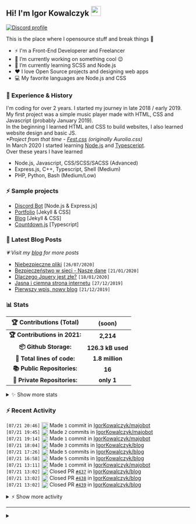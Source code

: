 <!-- ## Hi! I'm Igor Kowalczyk 🖐️ -->
## Hi! I'm Igor Kowalczyk <img src="https://raw.githubusercontent.com/igorkowalczyk/igorkowalczyk/master/src/images/wave.gif" width="27px">

[![Discord profile](https://discord.c99.nl/widget/theme-3/440200028292907048.png)](https://discord.com/users/440200028292907048)

This is the place where I opensource stuff and break things :rofl:

- ⚡  I'm a Front-End Developerer and Freelancer
- 🔭 I’m currently working on something cool :wink:
- 🌱 I’m currently learning SCSS and Node.js
- ❤️ I love Open Source projects and designing web apps
- 💻 My favorite languages are Node.js and CSS

### 💪 Experience & History
I'm coding for over 2 years. I started my journey in late 2018 / early 2019.<br>
My first project was a simple music player made with HTML, CSS and Javascript (probably January 2019).<br>
In the beginning I learned HTML and CSS to build websites, I also learned website design and basic JS.<br>
*\*Project from that time - [Fest.css](https://github.com/igorkowalczyk/fest) (originally Aurolia.css)*<br>
In March 2020 I started learning [Node.js](https://nodejs.org) and [Typesceript](https://www.typescriptlang.org).<br>
Over these years I have learned
 * Node.js, Javascript, CSS/SCSS/SACSS (Advanced)
 * Express.js, C++, Typescript, Shell (Medium)
 * PHP, Python, Bash (Medium/Low)

### ⚡ Sample projects

* [Discord Bot](https://github.com/aurolia-css/majo-rebuild) [Node.js & Express.js]
* [Portfolio](https://igorkowalczyk.github.io) [Jekyll & CSS] 
* [Blog](https://igorkowalczyk.github.io/blog) [Jekyll & CSS] 
* [Countdown.js](https://igorkowalczyk.github.io/countdown) [Typescript] 

### 📕 Latest Blog Posts
*💗 Visit my [blog](https://igorkowalczyk.github.io/blog) for more posts*
<!-- START_SECTION:feed -->
   - [Niebezpieczne pliki](https://igorkowalczyk.github.io/blog/internet/2020/07/27/Niebezpieczne-pliki) `[26/07/2020]`
- [Bezpieczeństwo w sieci - Nasze dane](https://igorkowalczyk.github.io/blog/internet/2020/01/22/Bezpiecze%C5%84stwo-w-sieci-nasze-dane) `[21/01/2020]`
- [Dlaczego Jquery jest złe?](https://igorkowalczyk.github.io/blog/internet/programowanie/javascript/2020/01/19/Dlaczego-Jquery-jest-z%C5%82e) `[18/01/2020]`
- [Jasna i ciemna strona internetu](https://igorkowalczyk.github.io/blog/internet/2019/12/28/Jasna-i-ciemna-strona-internetu) `[27/12/2019]`
- [Pierwszy wpis, nowy blog](https://igorkowalczyk.github.io/blog/offtop/2019/12/22/Pierwszy-wpis,-nowy-blog) `[21/12/2019]`
<!-- Posts last updated on Thu Jul 22 2021 11:39:28 GMT+0000 (Coordinated Universal Time) -->
   <!-- END_SECTION:feed -->

### 📊 Stats

<!--START_SECTION:waka-->
 | 🏆 Contributions (Total) | (soon) |
|:-:|:-:|
| **🏆 Contributions in 2021:** | **2,214**|
| **📦 Github Storage:** | **126.3 kB used**|
| **📝 Total lines of code:** | **1.8 million**|
| **📚 Public Repositories:** | **16** |
| **🔑 Private Repositories:** | **only 1** |
<details><summary>✨ Show more stats</summary>

#### 🌞 I work most during day 

```text
🌞 Morning    228 commits    ████░░░░░░░░░░░░░░░░░░░░░   18.69% 
🌆 Daytime    559 commits    ███████████░░░░░░░░░░░░░░   45.82% 
🌃 Evening    422 commits    ████████░░░░░░░░░░░░░░░░░   34.59% 
🌙 Night      11 commits     ░░░░░░░░░░░░░░░░░░░░░░░░░   0.9%
```
#### 📅 I'm most productive on Tuesday 

```text
Monday       152 commits    ███░░░░░░░░░░░░░░░░░░░░░░   12.46% 
Tuesday      260 commits    █████░░░░░░░░░░░░░░░░░░░░   21.31% 
Wednesday    224 commits    ████░░░░░░░░░░░░░░░░░░░░░   18.36% 
Thursday     116 commits    ██░░░░░░░░░░░░░░░░░░░░░░░   9.51% 
Friday       157 commits    ███░░░░░░░░░░░░░░░░░░░░░░   12.87% 
Saturday     162 commits    ███░░░░░░░░░░░░░░░░░░░░░░   13.28% 
Sunday       149 commits    ███░░░░░░░░░░░░░░░░░░░░░░   12.21%
```


#### 📊 Weekly work stats 

```text
💬 Programming Languages: 
SCSS                     4 hrs               ██████████░░░░░░░░░░░░░░░   42.06% 
YAML                     1 hr 34 mins        ████░░░░░░░░░░░░░░░░░░░░░   16.44% 
JavaScript               1 hr 30 mins        ████░░░░░░░░░░░░░░░░░░░░░   15.76% 
HTML                     37 mins             █░░░░░░░░░░░░░░░░░░░░░░░░   6.54% 
Other                    28 mins             █░░░░░░░░░░░░░░░░░░░░░░░░   4.97%

💻 Operating System: 
Linux                    8 hrs 21 mins       █████████████████████░░░░   87.49% 
Windows                  1 hr 11 mins        ███░░░░░░░░░░░░░░░░░░░░░░   12.51%
```

</details>

<!-- Wakatime stats generated at 2021-07-22 11:40:48.147568 -->
<!--END_SECTION:waka-->

### :zap: Recent Activity
<!--START_SECTION:activity-->
`[07/21 20:46]` <a href="https://github.com/igorkowalczyk" title="📝"><img alt="📝" src="https://github.com/igorkowalczykbot/github-activity/raw/master/icons/commit.png" align="top" height="18"></a> Made `1` commit in [IgorKowalczyk/majobot](https://github.com/IgorKowalczyk/majobot)  
`[07/21 19:45]` <a href="https://github.com/igorkowalczyk" title="📝"><img alt="📝" src="https://github.com/igorkowalczykbot/github-activity/raw/master/icons/commit.png" align="top" height="18"></a> Made `2` commits in [IgorKowalczyk/majobot](https://github.com/IgorKowalczyk/majobot)  
`[07/21 19:14]` <a href="https://github.com/igorkowalczyk" title="📝"><img alt="📝" src="https://github.com/igorkowalczykbot/github-activity/raw/master/icons/commit.png" align="top" height="18"></a> Made `1` commit in [IgorKowalczyk/majobot](https://github.com/IgorKowalczyk/majobot)  
`[07/21 18:04]` <a href="https://github.com/igorkowalczyk" title="📝"><img alt="📝" src="https://github.com/igorkowalczykbot/github-activity/raw/master/icons/commit.png" align="top" height="18"></a> Made `3` commits in [IgorKowalczyk/blog](https://github.com/IgorKowalczyk/blog)  
`[07/21 17:26]` <a href="https://github.com/igorkowalczyk" title="📝"><img alt="📝" src="https://github.com/igorkowalczykbot/github-activity/raw/master/icons/commit.png" align="top" height="18"></a> Made `5` commits in [IgorKowalczyk/blog](https://github.com/IgorKowalczyk/blog)  
`[07/21 16:58]` <a href="https://github.com/igorkowalczyk" title="📝"><img alt="📝" src="https://github.com/igorkowalczykbot/github-activity/raw/master/icons/commit.png" align="top" height="18"></a> Made `5` commits in [IgorKowalczyk/blog](https://github.com/IgorKowalczyk/blog)  
`[07/21 13:11]` <a href="https://github.com/igorkowalczyk" title="📝"><img alt="📝" src="https://github.com/igorkowalczykbot/github-activity/raw/master/icons/commit.png" align="top" height="18"></a> Made `1` commit in [IgorKowalczyk/majobot](https://github.com/IgorKowalczyk/majobot)  
`[07/21 13:02]` <a href="https://github.com/igorkowalczyk" title="❌"><img alt="❌" src="https://github.com/igorkowalczykbot/github-activity/raw/master/icons/pr-close.png" align="top" height="18"></a> Closed PR [`#437`](https://github.com//IgorKowalczyk/blog/pull/437 'New comment by 1xbet1xmer') in [IgorKowalczyk/blog](https://github.com/IgorKowalczyk/blog)  
`[07/21 13:02]` <a href="https://github.com/igorkowalczyk" title="❌"><img alt="❌" src="https://github.com/igorkowalczykbot/github-activity/raw/master/icons/pr-close.png" align="top" height="18"></a> Closed PR [`#438`](https://github.com//IgorKowalczyk/blog/pull/438 'New comment by 1xbet1x_Vak') in [IgorKowalczyk/blog](https://github.com/IgorKowalczyk/blog)  
`[07/21 13:02]` <a href="https://github.com/igorkowalczyk" title="❌"><img alt="❌" src="https://github.com/igorkowalczykbot/github-activity/raw/master/icons/pr-close.png" align="top" height="18"></a> Closed PR [`#439`](https://github.com//IgorKowalczyk/blog/pull/439 'New comment by 1xbet_Zooli') in [IgorKowalczyk/blog](https://github.com/IgorKowalczyk/blog)  

<details><summary>⚡ Show more activity</summary>

`[07/21 13:00]` <a href="https://github.com/igorkowalczyk" title="📝"><img alt="📝" src="https://github.com/igorkowalczykbot/github-activity/raw/master/icons/commit.png" align="top" height="18"></a> Made `1` commit in [IgorKowalczyk/blog](https://github.com/IgorKowalczyk/blog)  
`[07/21 09:40]` <a href="https://github.com/igorkowalczyk" title="📝"><img alt="📝" src="https://github.com/igorkowalczykbot/github-activity/raw/master/icons/commit.png" align="top" height="18"></a> Made `1` commit in [IgorKowalczyk/majobot](https://github.com/IgorKowalczyk/majobot)  
`[07/21 09:16]` <a href="https://github.com/igorkowalczyk" title="📝"><img alt="📝" src="https://github.com/igorkowalczykbot/github-activity/raw/master/icons/commit.png" align="top" height="18"></a> Made `1` commit in [IgorKowalczyk/majobot](https://github.com/IgorKowalczyk/majobot)  
`[07/20 22:13]` <a href="https://github.com/igorkowalczyk" title="📝"><img alt="📝" src="https://github.com/igorkowalczykbot/github-activity/raw/master/icons/commit.png" align="top" height="18"></a> Made `1` commit in [IgorKowalczyk/majobot](https://github.com/IgorKowalczyk/majobot)  
`[07/20 21:51]` <a href="https://github.com/igorkowalczyk" title="📝"><img alt="📝" src="https://github.com/igorkowalczykbot/github-activity/raw/master/icons/commit.png" align="top" height="18"></a> Made `1` commit in [IgorKowalczyk/majobot](https://github.com/IgorKowalczyk/majobot)  
`[07/20 21:43]` <a href="https://github.com/igorkowalczyk" title="📝"><img alt="📝" src="https://github.com/igorkowalczykbot/github-activity/raw/master/icons/commit.png" align="top" height="18"></a> Made `1` commit in [IgorKowalczyk/majobot](https://github.com/IgorKowalczyk/majobot)  
`[07/20 21:09]` <a href="https://github.com/igorkowalczyk" title="📝"><img alt="📝" src="https://github.com/igorkowalczykbot/github-activity/raw/master/icons/commit.png" align="top" height="18"></a> Made `4` commits in [IgorKowalczyk/majobot](https://github.com/IgorKowalczyk/majobot)  
`[07/20 15:33]` <a href="https://github.com/igorkowalczyk" title="📝"><img alt="📝" src="https://github.com/igorkowalczykbot/github-activity/raw/master/icons/commit.png" align="top" height="18"></a> Made `1` commit in [IgorKowalczyk/igorkowalczyk.github.io](https://github.com/IgorKowalczyk/igorkowalczyk.github.io)  
`[07/20 15:14]` <a href="https://github.com/igorkowalczyk" title="📝"><img alt="📝" src="https://github.com/igorkowalczykbot/github-activity/raw/master/icons/commit.png" align="top" height="18"></a> Made `3` commits in [IgorKowalczyk/igorkowalczyk.github.io](https://github.com/IgorKowalczyk/igorkowalczyk.github.io)  
`[07/20 08:38]` <a href="https://github.com/igorkowalczyk" title="📝"><img alt="📝" src="https://github.com/igorkowalczykbot/github-activity/raw/master/icons/commit.png" align="top" height="18"></a> Made `2` commits in [IgorKowalczyk/igorkowalczyk.github.io](https://github.com/IgorKowalczyk/igorkowalczyk.github.io)  
`[07/20 08:07]` <a href="https://github.com/igorkowalczyk" title="📝"><img alt="📝" src="https://github.com/igorkowalczykbot/github-activity/raw/master/icons/commit.png" align="top" height="18"></a> Made `3` commits in [IgorKowalczyk/majobot](https://github.com/IgorKowalczyk/majobot)  
`[07/19 20:03]` <a href="https://github.com/igorkowalczyk" title="📝"><img alt="📝" src="https://github.com/igorkowalczykbot/github-activity/raw/master/icons/commit.png" align="top" height="18"></a> Made `2` commits in [IgorKowalczyk/blog](https://github.com/IgorKowalczyk/blog)  
`[07/19 20:03]` <a href="https://github.com/igorkowalczyk" title="❌"><img alt="❌" src="https://github.com/igorkowalczykbot/github-activity/raw/master/icons/delete.png" align="top" height="18"></a> Deleted `dependabot/bundler/addressable-2.8.0` from [IgorKowalczyk/blog](https://github.com/IgorKowalczyk/blog)  
`[07/19 20:03]` <a href="https://github.com/igorkowalczyk" title="🎉"><img alt="🎉" src="https://github.com/igorkowalczykbot/github-activity/raw/master/icons/merge.png" align="top" height="18"></a> Merged PR [`#427`](https://github.com//IgorKowalczyk/blog/pull/427 'Bump addressable from 2.7.0 to 2.8.0') in [IgorKowalczyk/blog](https://github.com/IgorKowalczyk/blog)  
`[07/19 20:03]` <a href="https://github.com/igorkowalczyk" title="📝"><img alt="📝" src="https://github.com/igorkowalczykbot/github-activity/raw/master/icons/commit.png" align="top" height="18"></a> Made `2` commits in [IgorKowalczyk/blog](https://github.com/IgorKowalczyk/blog)  
`[07/19 19:23]` <a href="https://github.com/igorkowalczyk" title="❌"><img alt="❌" src="https://github.com/igorkowalczykbot/github-activity/raw/master/icons/pr-close.png" align="top" height="18"></a> Closed PR [`#410`](https://github.com//IgorKowalczyk/blog/pull/410 'New comment by Zaimskasp') in [IgorKowalczyk/blog](https://github.com/IgorKowalczyk/blog)  
`[07/19 19:23]` <a href="https://github.com/igorkowalczyk" title="❌"><img alt="❌" src="https://github.com/igorkowalczykbot/github-activity/raw/master/icons/pr-close.png" align="top" height="18"></a> Closed PR [`#409`](https://github.com//IgorKowalczyk/blog/pull/409 'New comment by smartcob') in [IgorKowalczyk/blog](https://github.com/IgorKowalczyk/blog)  
`[07/19 19:23]` <a href="https://github.com/igorkowalczyk" title="❌"><img alt="❌" src="https://github.com/igorkowalczykbot/github-activity/raw/master/icons/pr-close.png" align="top" height="18"></a> Closed PR [`#408`](https://github.com//IgorKowalczyk/blog/pull/408 'New comment by Топы') in [IgorKowalczyk/blog](https://github.com/IgorKowalczyk/blog)  
`[07/19 19:23]` <a href="https://github.com/igorkowalczyk" title="❌"><img alt="❌" src="https://github.com/igorkowalczykbot/github-activity/raw/master/icons/pr-close.png" align="top" height="18"></a> Closed PR [`#407`](https://github.com//IgorKowalczyk/blog/pull/407 'New comment by Юбка') in [IgorKowalczyk/blog](https://github.com/IgorKowalczyk/blog)  
`[07/19 19:23]` <a href="https://github.com/igorkowalczyk" title="❌"><img alt="❌" src="https://github.com/igorkowalczykbot/github-activity/raw/master/icons/pr-close.png" align="top" height="18"></a> Closed PR [`#402`](https://github.com//IgorKowalczyk/blog/pull/402 'New comment by casino-x') in [IgorKowalczyk/blog](https://github.com/IgorKowalczyk/blog)  
`[07/19 19:23]` <a href="https://github.com/igorkowalczyk" title="❌"><img alt="❌" src="https://github.com/igorkowalczykbot/github-activity/raw/master/icons/pr-close.png" align="top" height="18"></a> Closed PR [`#406`](https://github.com//IgorKowalczyk/blog/pull/406 'New comment by TerryMet') in [IgorKowalczyk/blog](https://github.com/IgorKowalczyk/blog)  
`[07/19 19:23]` <a href="https://github.com/igorkowalczyk" title="❌"><img alt="❌" src="https://github.com/igorkowalczykbot/github-activity/raw/master/icons/pr-close.png" align="top" height="18"></a> Closed PR [`#405`](https://github.com//IgorKowalczyk/blog/pull/405 'New comment by Франшиза') in [IgorKowalczyk/blog](https://github.com/IgorKowalczyk/blog)  
`[07/19 19:23]` <a href="https://github.com/igorkowalczyk" title="❌"><img alt="❌" src="https://github.com/igorkowalczykbot/github-activity/raw/master/icons/pr-close.png" align="top" height="18"></a> Closed PR [`#404`](https://github.com//IgorKowalczyk/blog/pull/404 'New comment by forexinvestLog') in [IgorKowalczyk/blog](https://github.com/IgorKowalczyk/blog)  
`[07/19 19:23]` <a href="https://github.com/igorkowalczyk" title="❌"><img alt="❌" src="https://github.com/igorkowalczykbot/github-activity/raw/master/icons/pr-close.png" align="top" height="18"></a> Closed PR [`#403`](https://github.com//IgorKowalczyk/blog/pull/403 'New comment by CasinoX') in [IgorKowalczyk/blog](https://github.com/IgorKowalczyk/blog)  
`[07/19 19:23]` <a href="https://github.com/igorkowalczyk" title="❌"><img alt="❌" src="https://github.com/igorkowalczykbot/github-activity/raw/master/icons/pr-close.png" align="top" height="18"></a> Closed PR [`#401`](https://github.com//IgorKowalczyk/blog/pull/401 'New comment by Парикхмахер_Hah') in [IgorKowalczyk/blog](https://github.com/IgorKowalczyk/blog)  
`[07/19 19:23]` <a href="https://github.com/igorkowalczyk" title="❌"><img alt="❌" src="https://github.com/igorkowalczykbot/github-activity/raw/master/icons/pr-close.png" align="top" height="18"></a> Closed PR [`#400`](https://github.com//IgorKowalczyk/blog/pull/400 'New comment by RobertFaink') in [IgorKowalczyk/blog](https://github.com/IgorKowalczyk/blog)  
`[07/19 19:23]` <a href="https://github.com/igorkowalczyk" title="❌"><img alt="❌" src="https://github.com/igorkowalczykbot/github-activity/raw/master/icons/pr-close.png" align="top" height="18"></a> Closed PR [`#399`](https://github.com//IgorKowalczyk/blog/pull/399 'New comment by 1xbet_Poinc') in [IgorKowalczyk/blog](https://github.com/IgorKowalczyk/blog)  
`[07/19 19:23]` <a href="https://github.com/igorkowalczyk" title="❌"><img alt="❌" src="https://github.com/igorkowalczykbot/github-activity/raw/master/icons/pr-close.png" align="top" height="18"></a> Closed PR [`#397`](https://github.com//IgorKowalczyk/blog/pull/397 'New comment by 1xbet1x_Vak') in [IgorKowalczyk/blog](https://github.com/IgorKowalczyk/blog)  
`[07/19 19:23]` <a href="https://github.com/igorkowalczyk" title="❌"><img alt="❌" src="https://github.com/igorkowalczykbot/github-activity/raw/master/icons/pr-close.png" align="top" height="18"></a> Closed PR [`#398`](https://github.com//IgorKowalczyk/blog/pull/398 'New comment by 1xbet_Zooli') in [IgorKowalczyk/blog](https://github.com/IgorKowalczyk/blog)  
`[07/19 19:23]` <a href="https://github.com/igorkowalczyk" title="❌"><img alt="❌" src="https://github.com/igorkowalczykbot/github-activity/raw/master/icons/pr-close.png" align="top" height="18"></a> Closed PR [`#396`](https://github.com//IgorKowalczyk/blog/pull/396 'New comment by 1xbet1xmer') in [IgorKowalczyk/blog](https://github.com/IgorKowalczyk/blog)  
`[07/19 19:23]` <a href="https://github.com/igorkowalczyk" title="❌"><img alt="❌" src="https://github.com/igorkowalczykbot/github-activity/raw/master/icons/pr-close.png" align="top" height="18"></a> Closed PR [`#395`](https://github.com//IgorKowalczyk/blog/pull/395 'New comment by 1win') in [IgorKowalczyk/blog](https://github.com/IgorKowalczyk/blog)  
`[07/19 19:22]` <a href="https://github.com/igorkowalczyk" title="❌"><img alt="❌" src="https://github.com/igorkowalczykbot/github-activity/raw/master/icons/pr-close.png" align="top" height="18"></a> Closed PR [`#436`](https://github.com//IgorKowalczyk/blog/pull/436 'New comment by 1Win_glast') in [IgorKowalczyk/blog](https://github.com/IgorKowalczyk/blog)  
`[07/19 19:22]` <a href="https://github.com/igorkowalczyk" title="❌"><img alt="❌" src="https://github.com/igorkowalczykbot/github-activity/raw/master/icons/pr-close.png" align="top" height="18"></a> Closed PR [`#435`](https://github.com//IgorKowalczyk/blog/pull/435 'New comment by 1win') in [IgorKowalczyk/blog](https://github.com/IgorKowalczyk/blog)  
`[07/19 19:22]` <a href="https://github.com/igorkowalczyk" title="❌"><img alt="❌" src="https://github.com/igorkowalczykbot/github-activity/raw/master/icons/pr-close.png" align="top" height="18"></a> Closed PR [`#434`](https://github.com//IgorKowalczyk/blog/pull/434 'New comment by top-kreditka.ru') in [IgorKowalczyk/blog](https://github.com/IgorKowalczyk/blog)  
`[07/19 19:22]` <a href="https://github.com/igorkowalczyk" title="❌"><img alt="❌" src="https://github.com/igorkowalczykbot/github-activity/raw/master/icons/pr-close.png" align="top" height="18"></a> Closed PR [`#433`](https://github.com//IgorKowalczyk/blog/pull/433 'New comment by Франшиза') in [IgorKowalczyk/blog](https://github.com/IgorKowalczyk/blog)  
`[07/19 19:22]` <a href="https://github.com/igorkowalczyk" title="❌"><img alt="❌" src="https://github.com/igorkowalczykbot/github-activity/raw/master/icons/pr-close.png" align="top" height="18"></a> Closed PR [`#432`](https://github.com//IgorKowalczyk/blog/pull/432 'New comment by forexinvestLog') in [IgorKowalczyk/blog](https://github.com/IgorKowalczyk/blog)  
`[07/19 19:22]` <a href="https://github.com/igorkowalczyk" title="❌"><img alt="❌" src="https://github.com/igorkowalczykbot/github-activity/raw/master/icons/pr-close.png" align="top" height="18"></a> Closed PR [`#431`](https://github.com//IgorKowalczyk/blog/pull/431 'New comment by CasinoX') in [IgorKowalczyk/blog](https://github.com/IgorKowalczyk/blog)  
`[07/19 19:22]` <a href="https://github.com/igorkowalczyk" title="❌"><img alt="❌" src="https://github.com/igorkowalczykbot/github-activity/raw/master/icons/pr-close.png" align="top" height="18"></a> Closed PR [`#430`](https://github.com//IgorKowalczyk/blog/pull/430 'New comment by casino-x') in [IgorKowalczyk/blog](https://github.com/IgorKowalczyk/blog)  
`[07/19 19:22]` <a href="https://github.com/igorkowalczyk" title="❌"><img alt="❌" src="https://github.com/igorkowalczykbot/github-activity/raw/master/icons/pr-close.png" align="top" height="18"></a> Closed PR [`#429`](https://github.com//IgorKowalczyk/blog/pull/429 'New comment by casinoapksJak') in [IgorKowalczyk/blog](https://github.com/IgorKowalczyk/blog)  
`[07/19 19:22]` <a href="https://github.com/igorkowalczyk" title="❌"><img alt="❌" src="https://github.com/igorkowalczykbot/github-activity/raw/master/icons/pr-close.png" align="top" height="18"></a> Closed PR [`#428`](https://github.com//IgorKowalczyk/blog/pull/428 'New comment by Парикхмахер_Hah') in [IgorKowalczyk/blog](https://github.com/IgorKowalczyk/blog)  
`[07/19 19:22]` <a href="https://github.com/igorkowalczyk" title="❌"><img alt="❌" src="https://github.com/igorkowalczykbot/github-activity/raw/master/icons/pr-close.png" align="top" height="18"></a> Closed PR [`#426`](https://github.com//IgorKowalczyk/blog/pull/426 'New comment by RobertFaink') in [IgorKowalczyk/blog](https://github.com/IgorKowalczyk/blog)  
`[07/19 19:22]` <a href="https://github.com/igorkowalczyk" title="❌"><img alt="❌" src="https://github.com/igorkowalczykbot/github-activity/raw/master/icons/pr-close.png" align="top" height="18"></a> Closed PR [`#425`](https://github.com//IgorKowalczyk/blog/pull/425 'New comment by 1xcasinoapofe') in [IgorKowalczyk/blog](https://github.com/IgorKowalczyk/blog)  
`[07/19 19:22]` <a href="https://github.com/igorkowalczyk" title="❌"><img alt="❌" src="https://github.com/igorkowalczykbot/github-activity/raw/master/icons/pr-close.png" align="top" height="18"></a> Closed PR [`#424`](https://github.com//IgorKowalczyk/blog/pull/424 'New comment by 1xbet_Poinc') in [IgorKowalczyk/blog](https://github.com/IgorKowalczyk/blog)  
`[07/19 19:22]` <a href="https://github.com/igorkowalczyk" title="❌"><img alt="❌" src="https://github.com/igorkowalczykbot/github-activity/raw/master/icons/pr-close.png" align="top" height="18"></a> Closed PR [`#423`](https://github.com//IgorKowalczyk/blog/pull/423 'New comment by 1xbet_Zooli') in [IgorKowalczyk/blog](https://github.com/IgorKowalczyk/blog)  
`[07/19 19:22]` <a href="https://github.com/igorkowalczyk" title="❌"><img alt="❌" src="https://github.com/igorkowalczykbot/github-activity/raw/master/icons/pr-close.png" align="top" height="18"></a> Closed PR [`#422`](https://github.com//IgorKowalczyk/blog/pull/422 'New comment by 1xbet1x_Vak') in [IgorKowalczyk/blog](https://github.com/IgorKowalczyk/blog)  
`[07/19 19:22]` <a href="https://github.com/igorkowalczyk" title="❌"><img alt="❌" src="https://github.com/igorkowalczykbot/github-activity/raw/master/icons/pr-close.png" align="top" height="18"></a> Closed PR [`#421`](https://github.com//IgorKowalczyk/blog/pull/421 'New comment by 1xbet1xmer') in [IgorKowalczyk/blog](https://github.com/IgorKowalczyk/blog)  
`[07/19 19:22]` <a href="https://github.com/igorkowalczyk" title="❌"><img alt="❌" src="https://github.com/igorkowalczykbot/github-activity/raw/master/icons/pr-close.png" align="top" height="18"></a> Closed PR [`#420`](https://github.com//IgorKowalczyk/blog/pull/420 'New comment by 1Win_glast') in [IgorKowalczyk/blog](https://github.com/IgorKowalczyk/blog)  
`[07/19 19:22]` <a href="https://github.com/igorkowalczyk" title="❌"><img alt="❌" src="https://github.com/igorkowalczykbot/github-activity/raw/master/icons/pr-close.png" align="top" height="18"></a> Closed PR [`#419`](https://github.com//IgorKowalczyk/blog/pull/419 'New comment by 1win') in [IgorKowalczyk/blog](https://github.com/IgorKowalczyk/blog)  
`[07/19 19:22]` <a href="https://github.com/igorkowalczyk" title="❌"><img alt="❌" src="https://github.com/igorkowalczykbot/github-activity/raw/master/icons/pr-close.png" align="top" height="18"></a> Closed PR [`#418`](https://github.com//IgorKowalczyk/blog/pull/418 'New comment by binance_liche') in [IgorKowalczyk/blog](https://github.com/IgorKowalczyk/blog)  
`[07/19 19:22]` <a href="https://github.com/igorkowalczyk" title="❌"><img alt="❌" src="https://github.com/igorkowalczykbot/github-activity/raw/master/icons/pr-close.png" align="top" height="18"></a> Closed PR [`#417`](https://github.com//IgorKowalczyk/blog/pull/417 'New comment by 1win_Bow') in [IgorKowalczyk/blog](https://github.com/IgorKowalczyk/blog)  
`[07/19 19:22]` <a href="https://github.com/igorkowalczyk" title="❌"><img alt="❌" src="https://github.com/igorkowalczykbot/github-activity/raw/master/icons/pr-close.png" align="top" height="18"></a> Closed PR [`#416`](https://github.com//IgorKowalczyk/blog/pull/416 'New comment by Davidvenry') in [IgorKowalczyk/blog](https://github.com/IgorKowalczyk/blog)  
`[07/19 19:22]` <a href="https://github.com/igorkowalczyk" title="❌"><img alt="❌" src="https://github.com/igorkowalczykbot/github-activity/raw/master/icons/pr-close.png" align="top" height="18"></a> Closed PR [`#415`](https://github.com//IgorKowalczyk/blog/pull/415 'New comment by Кредитная_картаsoari') in [IgorKowalczyk/blog](https://github.com/IgorKowalczyk/blog)  
`[07/19 19:22]` <a href="https://github.com/igorkowalczyk" title="❌"><img alt="❌" src="https://github.com/igorkowalczykbot/github-activity/raw/master/icons/pr-close.png" align="top" height="18"></a> Closed PR [`#414`](https://github.com//IgorKowalczyk/blog/pull/414 'New comment by 1xslot_Bom') in [IgorKowalczyk/blog](https://github.com/IgorKowalczyk/blog)  
`[07/19 19:22]` <a href="https://github.com/igorkowalczyk" title="❌"><img alt="❌" src="https://github.com/igorkowalczykbot/github-activity/raw/master/icons/pr-close.png" align="top" height="18"></a> Closed PR [`#413`](https://github.com//IgorKowalczyk/blog/pull/413 'New comment by Stephenlig') in [IgorKowalczyk/blog](https://github.com/IgorKowalczyk/blog)  
`[07/19 19:22]` <a href="https://github.com/igorkowalczyk" title="❌"><img alt="❌" src="https://github.com/igorkowalczykbot/github-activity/raw/master/icons/pr-close.png" align="top" height="18"></a> Closed PR [`#412`](https://github.com//IgorKowalczyk/blog/pull/412 'New comment by vavadaamawn') in [IgorKowalczyk/blog](https://github.com/IgorKowalczyk/blog)  
`[07/19 19:22]` <a href="https://github.com/igorkowalczyk" title="❌"><img alt="❌" src="https://github.com/igorkowalczykbot/github-activity/raw/master/icons/pr-close.png" align="top" height="18"></a> Closed PR [`#411`](https://github.com//IgorKowalczyk/blog/pull/411 'New comment by 1хслот_Lek') in [IgorKowalczyk/blog](https://github.com/IgorKowalczyk/blog)  

</details>
<!--END_SECTION:activity-->

---

<details>
 <summary> </summary>
 <h5>The cake is a lie 🍰❤️</h5>
 <a href="https://igorkowalczyk.github.io"><img src="https://komarev.com/ghpvc/?username=igorkowalczyk&style=flat-square&color=333333&label=Github+profile+views" alt="Github profile views"></a>
</details>